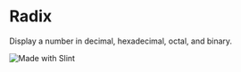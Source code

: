 # Radix

Display a number in decimal, hexadecimal, octal, and binary.

![Made with Slint]("ui/assets/MadeWithSlint-logo-whitebg.png")

